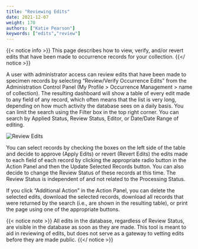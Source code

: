 ```yaml
---
title: "Reviewing Edits"
date: 2021-12-07
weight: 170
authors: ["Katie Pearson"]
keywords: ["edits","review"]
---
```


{{< notice info >}}
  This page describes how to view, verify, and/or revert edits that have been made to occurrence records for your collection.
{{</ notice >}}

A user with administrator access can review edits that have been made to specimen records by selecting “Review/Verify Occurrence Edits” from the Administration Control Panel (My Profile > Occurrence Management > name of collection). The resulting dashboard will show a table of every edit made to any field of any record, which often means that the list is very long, depending on how much activity the database sees on a daily basis.
You can limit the search using the Filter box in the top right corner. You can search by Applied Status, Review Status, Editor, or Date/Date Range of editing.

![Review Edits](/symbiota-docs/images/reviewedits.png)

You can select records by checking the boxes on the left side of the table and decide to approve (Apply Edits) or revert (Revert Edits) the edits made to each field of each record by clicking the appropriate radio button in the Action Panel and then the Update Selected Records button. You can also decide to change the Review Status of these records at this time. The Review Status is independent of and not related to the Processing Status.

If you click “Additional Action” in the Action Panel, you can delete the selected edits, download the selected records, download all records that were returned by the search (i.e., are shown in the resulting table), or print the page using one of the appropriate buttons.

{{< notice note >}}
All edits in the database, regardless of Review Status, are visible in the database as soon as they are made. This tool is meant to aid in reviewing of edits, but does not serve as a gateway to vetting edits before they are made public.
{{</ notice >}}